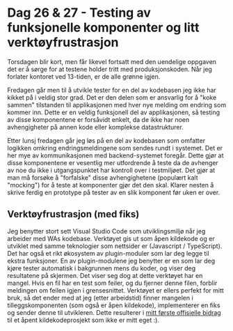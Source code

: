 # Dag 26 & 27 - Testing av funksjonelle komponenter og litt verktøyfrustrasjon
<!-- 17 nov -->

Torsdagen blir kort, men får likevel fortsatt med den uendelige oppgaven det er
å sørge for at testene holder tritt med produksjonskoden. Når jeg forlater
kontoret ved 13-tiden, er de alle grønne igjen.

Fredagen går men til å utvikle tester for en del av kodebasen jeg ikke har
kikket på i veldig stor grad. Det er den delen som er ansvarlig for å "koke sammen"
tilstanden til applikasjonen med hver nye melding om endring som kommer inn.
Dette er en veldig funksjonell del av applikasjonen, så testing av disse komponentene
er forsåvidt enkelt, da de ikke har noen avhengigheter på annen kode eller
komplekse datastrukturer.

Etter lunsj fredagen går jeg løs på en del av kodebasen som omfatter logikken
omkring endringsmeldingene som sendes rundt i systemet. Det er her mye av
kommunikasjonen med backend-systemet foregår. Dette gjør at disse komponentene
er vesentlig mer utfordrende å teste da de avhenger av noe du ikke i utgangspunktet
har kontroll over i testmiljøet. Det gjør at man må forsøke å "forfalske" disse
avhengighetene (populært kalt "mocking") for å teste at komponenter gjør det den
skal. Klarer nesten å skrive ferdig en prototype på tester av en slik komponent
før uken er over.

## Verktøyfrustrasjon (med fiks)

Jeg benytter stort sett Visual Studio Code som utviklingsmiljø når jeg arbeider
med WAs kodebase. Verktøyet gis ut som åpen kildekode og er utviklet med samme
teknologier som nettsider er (Javascript / TypeScript). Det har også et rikt
økosystem av plugin-moduler som lar deg legge til ekstra funksjoner. En av
plugin-modulene jeg benytter er en som lar deg kjøre tester automatisk i bakgrunnen
mens du koder, og viser deg resultatene på skjermen. Det viser seg dog at dette
verktøyet har en mangel. Hvis en fil har en test som feiler, og du fjerner denne
filen, forblir meldingen om feilen igjen i grensesnittet. Verktøyet er ellers
perfekt for mitt bruk, så det ender med at jeg (etter arbeidstid) finner mangelen
i tilleggskomponenten (som også er åpen kildekode), implementerer en fiks og sender
denne til utvikleren. Dette resulterer i
[mitt første offisielle bidrag](https://github.com/orta/vscode-jest/pull/174) til et
åpent kildekodeprosjekt som ikke er mitt eget :).
